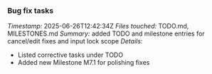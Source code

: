 ### Bug fix tasks
*Timestamp:* 2025-06-26T12:42:34Z
*Files touched:* TODO.md, MILESTONES.md
*Summary:* added TODO and milestone entries for cancel/edit fixes and input lock scope
*Details:*
- Listed corrective tasks under TODO
- Added new Milestone M7.1 for polishing fixes
